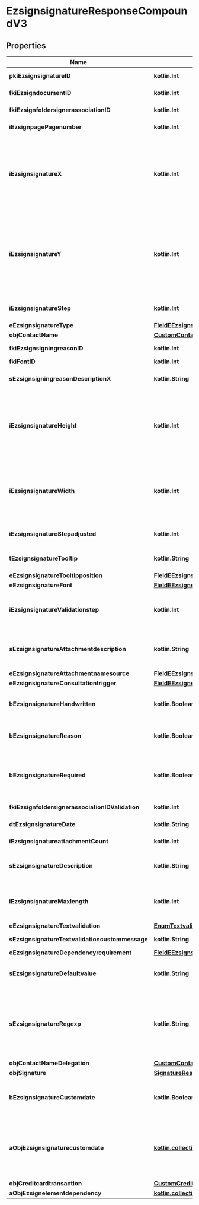
# EzsignsignatureResponseCompoundV3

## Properties
| Name | Type | Description | Notes |
| ------------ | ------------- | ------------- | ------------- |
| **pkiEzsignsignatureID** | **kotlin.Int** | The unique ID of the Ezsignsignature |  |
| **fkiEzsigndocumentID** | **kotlin.Int** | The unique ID of the Ezsigndocument |  |
| **fkiEzsignfoldersignerassociationID** | **kotlin.Int** | The unique ID of the Ezsignfoldersignerassociation |  |
| **iEzsignpagePagenumber** | **kotlin.Int** | The page number in the Ezsigndocument |  |
| **iEzsignsignatureX** | **kotlin.Int** | The X coordinate (Horizontal) where to put the Ezsignsignature on the page.  Coordinate is calculated at 100dpi (dot per inch). So for example, if you want to put the Ezsignsignature 2 inches from the left border of the page, you would use \&quot;200\&quot; for the X coordinate. |  |
| **iEzsignsignatureY** | **kotlin.Int** | The Y coordinate (Vertical) where to put the Ezsignsignature on the page.  Coordinate is calculated at 100dpi (dot per inch). So for example, if you want to put the Ezsignsignature 3 inches from the top border of the page, you would use \&quot;300\&quot; for the Y coordinate. |  |
| **iEzsignsignatureStep** | **kotlin.Int** | The step when the Ezsignsigner will be invited to sign |  |
| **eEzsignsignatureType** | [**FieldEEzsignsignatureType**](FieldEEzsignsignatureType.md) |  |  |
| **objContactName** | [**CustomContactNameResponse**](CustomContactNameResponse.md) |  |  |
| **fkiEzsignsigningreasonID** | **kotlin.Int** | The unique ID of the Ezsignsigningreason |  [optional] |
| **fkiFontID** | **kotlin.Int** | The unique ID of the Font |  [optional] |
| **sEzsignsigningreasonDescriptionX** | **kotlin.String** | The description of the Ezsignsigningreason in the language of the requester |  [optional] |
| **iEzsignsignatureHeight** | **kotlin.Int** | The height of the Ezsignsignature.  Size is calculated at 100dpi (dot per inch). So for example, if you want the Ezsignsignature to have an height of 2 inches, you would use \&quot;200\&quot; for the iEzsignsignatureHeight. |  [optional] |
| **iEzsignsignatureWidth** | **kotlin.Int** | The width of the Ezsignsignature.  Size is calculated at 100dpi (dot per inch). So for example, if you want the Ezsignsignature to have a width of 2 inches, you would use \&quot;200\&quot; for the iEzsignsignatureWidth. |  [optional] |
| **iEzsignsignatureStepadjusted** | **kotlin.Int** | The step when the Ezsignsigner will be invited to sign |  [optional] |
| **tEzsignsignatureTooltip** | **kotlin.String** | A tooltip that will be presented to Ezsignsigner about the Ezsignsignature |  [optional] |
| **eEzsignsignatureTooltipposition** | [**FieldEEzsignsignatureTooltipposition**](FieldEEzsignsignatureTooltipposition.md) |  |  [optional] |
| **eEzsignsignatureFont** | [**FieldEEzsignsignatureFont**](FieldEEzsignsignatureFont.md) |  |  [optional] |
| **iEzsignsignatureValidationstep** | **kotlin.Int** | The step when the Ezsignsigner will be invited to validate the Ezsignsignature of eEzsignsignatureType Attachments |  [optional] |
| **sEzsignsignatureAttachmentdescription** | **kotlin.String** | The description attached to the attachment name added in Ezsignsignature of eEzsignsignatureType Attachments |  [optional] |
| **eEzsignsignatureAttachmentnamesource** | [**FieldEEzsignsignatureAttachmentnamesource**](FieldEEzsignsignatureAttachmentnamesource.md) |  |  [optional] |
| **eEzsignsignatureConsultationtrigger** | [**FieldEEzsignsignatureConsultationtrigger**](FieldEEzsignsignatureConsultationtrigger.md) |  |  [optional] |
| **bEzsignsignatureHandwritten** | **kotlin.Boolean** | Whether the Ezsignsignature must be handwritten or not when eEzsignsignatureType &#x3D; Signature. |  [optional] |
| **bEzsignsignatureReason** | **kotlin.Boolean** | Whether the Ezsignsignature must include a reason or not when eEzsignsignatureType &#x3D; Signature. |  [optional] |
| **bEzsignsignatureRequired** | **kotlin.Boolean** | Whether the Ezsignsignature is required or not. This field is relevant only with Ezsignsignature with eEzsignsignatureType &#x3D; Attachments, Text or Textarea. |  [optional] |
| **fkiEzsignfoldersignerassociationIDValidation** | **kotlin.Int** | The unique ID of the Ezsignfoldersignerassociation |  [optional] |
| **dtEzsignsignatureDate** | **kotlin.String** | The date the Ezsignsignature was signed |  [optional] |
| **iEzsignsignatureattachmentCount** | **kotlin.Int** | The count of Ezsignsignatureattachment |  [optional] |
| **sEzsignsignatureDescription** | **kotlin.String** | The value entered while signing Ezsignsignature of eEzsignsignatureType **City**, **FieldText** and **FieldTextarea** |  [optional] |
| **iEzsignsignatureMaxlength** | **kotlin.Int** | The maximum length for the value in the Ezsignsignature  This can only be set if eEzsignsignatureType is **FieldText** or **FieldTextarea** |  [optional] |
| **eEzsignsignatureTextvalidation** | [**EnumTextvalidation**](EnumTextvalidation.md) |  |  [optional] |
| **sEzsignsignatureTextvalidationcustommessage** | **kotlin.String** | Description of validation rule. Show by signatory. |  [optional] |
| **eEzsignsignatureDependencyrequirement** | [**FieldEEzsignsignatureDependencyrequirement**](FieldEEzsignsignatureDependencyrequirement.md) |  |  [optional] |
| **sEzsignsignatureDefaultvalue** | **kotlin.String** | The default value for the Ezsignsignature  You can use the codes below and they will be replaced at signature time.    | Code | Description | Example | | ------------------------- | ------------ | ------------ | | {sUserFirstname} | The first name of the contact | John | | {sUserLastname} | The last name of the contact | Doe | | {sUserJobtitle} | The job title | Sales Representative | | {sCompany} | Company name | eZmax Solutions Inc. | | {sEmailAddress} | The email address | email@example.com | | {sPhoneE164} | A phone number in E.164 Format | +15149901516 | | {sPhoneE164Cell} | A phone number in E.164 Format | +15149901516 | |  [optional] |
| **sEzsignsignatureRegexp** | **kotlin.String** | A regular expression to indicate what values are acceptable for the Ezsignsignature.  This can only be set if eEzsignsignatureType is **FieldText** or **FieldTextarea** and eEzsignsignatureTextvalidation is **Custom** |  [optional] |
| **objContactNameDelegation** | [**CustomContactNameResponse**](CustomContactNameResponse.md) |  |  [optional] |
| **objSignature** | [**SignatureResponseCompound**](SignatureResponseCompound.md) |  |  [optional] |
| **bEzsignsignatureCustomdate** | **kotlin.Boolean** | Whether the Ezsignsignature has a custom date format or not. (Only possible when eEzsignsignatureType is **Name** or **Handwritten**) |  [optional] |
| **aObjEzsignsignaturecustomdate** | [**kotlin.collections.List&lt;EzsignsignaturecustomdateResponseCompoundV2&gt;**](EzsignsignaturecustomdateResponseCompoundV2.md) | An array of custom date blocks that will be filled at the time of signature.  Can only be used if bEzsignsignatureCustomdate is true.  Use an empty array if you don&#39;t want to have a date at all. |  [optional] |
| **objCreditcardtransaction** | [**CustomCreditcardtransactionResponse**](CustomCreditcardtransactionResponse.md) |  |  [optional] |
| **aObjEzsignelementdependency** | [**kotlin.collections.List&lt;EzsignelementdependencyResponseCompound&gt;**](EzsignelementdependencyResponseCompound.md) |  |  [optional] |



